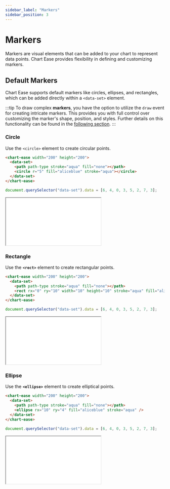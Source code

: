 ```yaml
---
sidebar_label: "Markers"
sidebar_position: 3
---
```


# Markers

Markers are visual elements that can be added to your chart to represent data points. Chart Ease provides flexibility in defining and customizing markers.

## Default Markers

Chart Ease supports default markers like circles, ellipses, and rectangles, which can be added directly within a `<data-set>` element.

:::tip
To draw complex **markers**, you have the option to utilize the `draw` event for creating intricate markers. This provides you with full control over customizing the marker's shape, position, and styles. Further details on this functionality can be found in the [following section](draw).
:::

### Circle

Use the `<circle>` element to create circular points.

```html
<chart-ease width="200" height="200">
  <data-set>
    <path path-type stroke="aqua" fill="none"></path>
    <circle r="5" fill="aliceblue" stroke="aqua"></circle>
  </data-set>
</chart-ease>
```

```javascript
document.querySelector("data-set").data = [6, 4, 0, 3, 5, 2, 7, 3];
```

<iframe src="/samples/markers/circle.html" style={{ width: '250px', height: '250px' }}></iframe>

### Rectangle

Use the **`<rect>`** element to create rectangular points.

```html
<chart-ease width="200" height="200">
  <data-set>
    <path path-type stroke="aqua" fill="none"></path>
    <rect rx="0" ry="10" width="10" height="10" stroke="aqua" fill="aliceblue" />
  </data-set>
</chart-ease>
```

```javascript
document.querySelector("data-set").data = [6, 4, 0, 3, 5, 2, 7, 3];
```

<iframe src="/samples/markers/rectangle.html" style={{ width: '250px', height: '250px' }}></iframe>

### Ellipse

Use the **`<ellipse>`** element to create elliptical points.

```html
<chart-ease width="200" height="200">
  <data-set>
    <path path-type stroke="aqua" fill="none"></path>
    <ellipse rx="10" ry="4" fill="aliceblue" stroke="aqua" />
  </data-set>
</chart-ease>
```

```javascript
document.querySelector("data-set").data = [6, 4, 0, 3, 5, 2, 7, 3];
```

<iframe src="/samples/markers/ellipse.html" style={{ width: '250px', height: '250px' }}></iframe>
